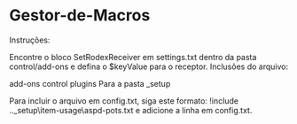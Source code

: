 # Gestor-de-Macros
Instruções:

Encontre o bloco SetRodexReceiver em settings.txt dentro da pasta control/add-ons e defina o $keyValue para o receptor.
Inclusões do arquivo:

add-ons
control
plugins
Para a pasta _setup

Para incluir o arquivo em config.txt, siga este formato: !include ..\_setup\item-usage\aspd-pots.txt e adicione a linha em config.txt.
